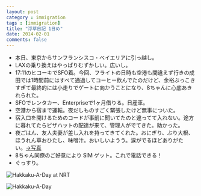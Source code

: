 ```yaml
---
layout: post
category : immigration
tags : [immigration]
title: "浮草日記 1日め"
date: 2014-02-01
comments: false
---
```


* 本日、東京からサンフランシスコ・ベイエリアに引っ越し。&nbsp;
* LAXの乗り換えはやっぱりむずかしい。広いし。 
* 17:11のヒコーキでSFO着。今回、フライトの日時も空港も間違えず行きの成田では1時間前にはすべて通過してコーヒー飲んでたのだけど、余裕ぶっこきすぎて最終的には小走りでゲートに向かうことになり、8ちゃんに心底あきれられた。  
* SFOでレンタカー、Enterpriseで1ヶ月借りる。日産車。  
* 空港から宿まで運転。夜だしものすごく緊張したけど無事についた。&nbsp;   
* 宿入口を開けるためのコードが事前に聞いてたのと違ってて入れない。途方に暮れてたらピザハットの配達が来て、管理人がでてきた。助かった。&nbsp;  
* 夜ごはん、友人夫妻が差し入れを持ってきてくれた。おにぎり、ぶり大根、ほうれん草おひたし、味噌汁。おいしいようう。涙がでるほどありがたい。[->写真](http://instagram.com/p/j53ymMFDTZ/)&nbsp;  
* 8ちゃん同僚のご好意により SIM ゲット。これで電話できる！&nbsp;  
* ぐっすり。&nbsp;  

![Hakkaku-A-Day at NRT](https://lh6.googleusercontent.com/-4nlMWw0ES90/UuyzjNvC5nI/AAAAAAABlkw/3fOiSyCYt3U/w689-h517-no/P1140760_1.jpg)

![Hakkaku-A-Day](https://lh3.googleusercontent.com/-F6EZrlQml9Q/Uu3g_bIxXDI/AAAAAAABloQ/wuw2j9itkjo/w689-h517-no/14+-+1)

